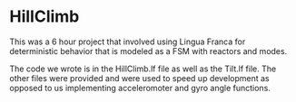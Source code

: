 # HillClimb

This was a 6 hour project that involved using Lingua Franca for deterministic behavior that is modeled as a FSM with reactors and modes.

The code we wrote is in the HillClimb.lf file as well as the Tilt.lf file. The other files were provided and were used to speed up development as opposed to us implementing acceleromoter and gyro angle functions.
